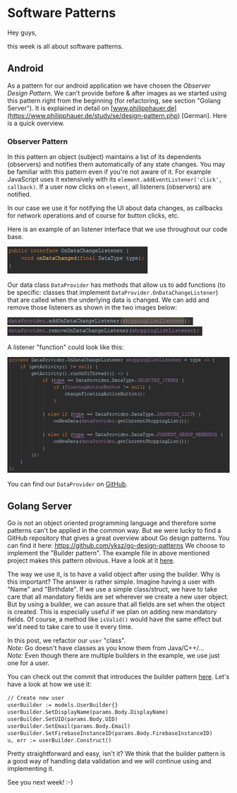 # Software Patterns

Hey guys,

this week is all about software patterns. 

## Android
As a pattern for our android application we have chosen the *Observer Design Pattern*. We can't provide before &amp; after images as we started using this pattern right from the beginning (for refactoring, see section "Golang Server"). It is explained in detail on [www.philipphauer.de](https://www.philipphauer.de/study/se/design-pattern.php) [German]. Here is a quick overview.

### Observer Pattern
In this pattern an object (subject) maintains a list of its dependents (observers) and notifies them automatically of any state changes. You may be familiar with this pattern even if you're not aware of it. For example JavaScript uses it extensively with its `element.addEventListener('click', callback)`. If a user now clicks on `element`, all listeners (observers) are notified.

In our case we use it for notifying the UI about data changes, as callbacks for network operations and of course for button clicks, etc.

Here is an example of an listener interface that we use throughout our code base.

![ondatachangelistener](img/OnDataChangeListener.jpg)

Our data class `DataProvider` has methods that allow us to add functions (to be specific: classes that implement `DataProvider.OnDataChangeListener`) that are called when the underlying data is changed. We can add and remove those listeners as shown in the two images below:

![ondatachangelistenerobservechanges](img/OnDataChangeListenerObserveChanges.jpg)
![ondatachangelistenerremoveobserver](img/OnDataChangeListenerRemoveObserver.jpg)

A listener "function" could look like this:

![dataproviderondatachangelistener](img/dataproviderondatachangelistener.jpg)

You can find our `DataProvider` on [GitHub](https://github.com/WGPlaner/wg_planer/blob/master/app/src/main/java/de/ameyering/wgplaner/wgplaner/utils/DataProvider.java).

## Golang Server
Go is not an object oriented programming language and therefore some patterns can't be applied in the common way. But we were lucky to find a GitHub repository that gives a great overview about Go design patterns. You can find it here: https://github.com/yksz/go-design-patterns
We choose to implement the "Builder pattern". The example file in above mentioned project makes this pattern obvious. Have a look at it [here](https://github.com/yksz/go-design-patterns/blob/master/creation/builder.go). 

The way we use it, is to have a valid object after using the builder. Why is this important? The answer is rather simple. Imagine having a user with "Name" and "Birthdate". If we use a simple class/struct, we have to take care that all mandatory fields are set wherever we create a new user object. But by using a builder, we can assure that all fields are set when the object is created. This is especially useful if we plan on adding new mandatory fields. Of course, a method like `isValid()` would have the same effect but we'd need to take care to use it every time.

In this post, we refactor our `user` "class".  
*Note:* Go doesn't have classes as you know them from Java/C++/...  
*Note:* Even though there are multiple builders in the example, we use just one for a user.  

You can check out the commit that introduces the builder pattern [here](https://github.com/WGPlaner/wg_planer_server/commit/308833bc14828ea5cd1afecdd9b75b62005ba885). Let's have a look at how we use it:

```
// Create new user
userBuilder := models.UserBuilder{}
userBuilder.SetDisplayName(params.Body.DisplayName)
userBuilder.SetUID(params.Body.UID)
userBuilder.SetEmail(params.Body.Email)
userBuilder.SetFirebaseInstanceID(params.Body.FirebaseInstanceID)
u, err := userBuilder.Construct()
```

Pretty straightforward and easy, isn't it? We think that the builder pattern is a good way of handling data validation and we will continue using and implementing it.


See you next week! :-)
